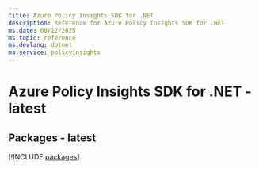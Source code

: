```yaml
---
title: Azure Policy Insights SDK for .NET
description: Reference for Azure Policy Insights SDK for .NET
ms.date: 08/12/2025
ms.topic: reference
ms.devlang: dotnet
ms.service: policyinsights
---
```

# Azure Policy Insights SDK for .NET - latest
## Packages - latest
[!INCLUDE [packages](policy-insights-index.md)]